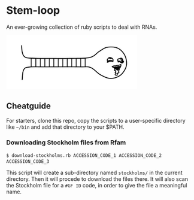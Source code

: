 # Stem-loop
An ever-growing collection of ruby scripts to deal with RNAs.

<img src="https://github.com/jmberros/stem-loop/blob/master/stem-loop.png" width="350">

## Cheatguide

For starters, clone this repo, copy the scripts to a user-specific directory like `~/bin` and add that directory to your $PATH.

### Downloading Stockholm files from Rfam
```shell
$ download-stockholms.rb ACCESSION_CODE_1 ACCESSION_CODE_2 ACCESSION_CODE_3
```
This script will create a sub-directory named `stockholms/` in the current directory. Then it will procede to download the files there. It will also scan the Stockholm file for a `#GF ID` code, in order to give the file a meaningful name.
